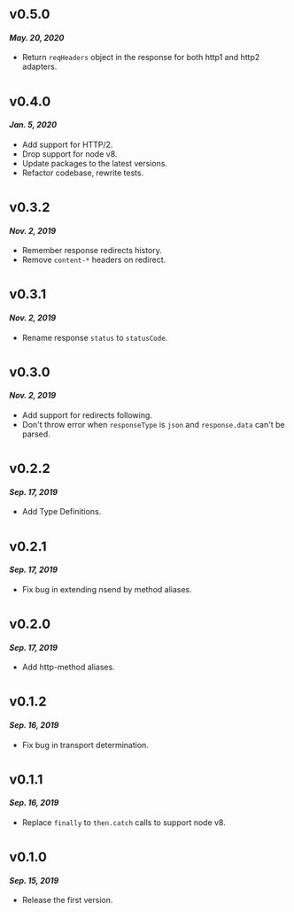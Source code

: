 # <sub>v0.5.0</sub>
#### _May. 20, 2020_
  * Return `reqHeaders` object in the response for both http1 and http2 adapters.

# <sub>v0.4.0</sub>
#### _Jan. 5, 2020_
  * Add support for HTTP/2.
  * Drop support for node v8.
  * Update packages to the latest versions.
  * Refactor codebase, rewrite tests.

# <sub>v0.3.2</sub>
#### _Nov. 2, 2019_
  * Remember response redirects history.
  * Remove `content-*` headers on redirect.

# <sub>v0.3.1</sub>
#### _Nov. 2, 2019_
  * Rename response `status` to `statusCode`.

# <sub>v0.3.0</sub>
#### _Nov. 2, 2019_
  * Add support for redirects following.
  * Don't throw error when `responseType` is `json` and `response.data` can't be parsed.

# <sub>v0.2.2</sub>
#### _Sep. 17, 2019_
  * Add Type Definitions.

# <sub>v0.2.1</sub>
#### _Sep. 17, 2019_
  * Fix bug in extending nsend by method aliases.

# <sub>v0.2.0</sub>
#### _Sep. 17, 2019_
  * Add http-method aliases.

# <sub>v0.1.2</sub>
#### _Sep. 16, 2019_
  * Fix bug in transport determination.

# <sub>v0.1.1</sub>
#### _Sep. 16, 2019_
  * Replace `finally` to `then.catch` calls to support node v8.

# <sub>v0.1.0</sub>
#### _Sep. 15, 2019_
 * Release the first version.
